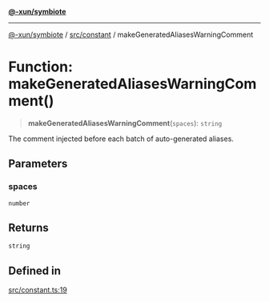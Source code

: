 [**@-xun/symbiote**](../../../README.md)

***

[@-xun/symbiote](../../../README.md) / [src/constant](../README.md) / makeGeneratedAliasesWarningComment

# Function: makeGeneratedAliasesWarningComment()

> **makeGeneratedAliasesWarningComment**(`spaces`): `string`

The comment injected before each batch of auto-generated aliases.

## Parameters

### spaces

`number`

## Returns

`string`

## Defined in

[src/constant.ts:19](https://github.com/Xunnamius/symbiote/blob/6888363ae81ec0a004cfcb164e5a634c45aca6a9/src/constant.ts#L19)
